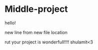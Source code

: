 # Middle-project

hello!

new line from new file location 

rut your project is wonderfull!!!! shulamit<3
